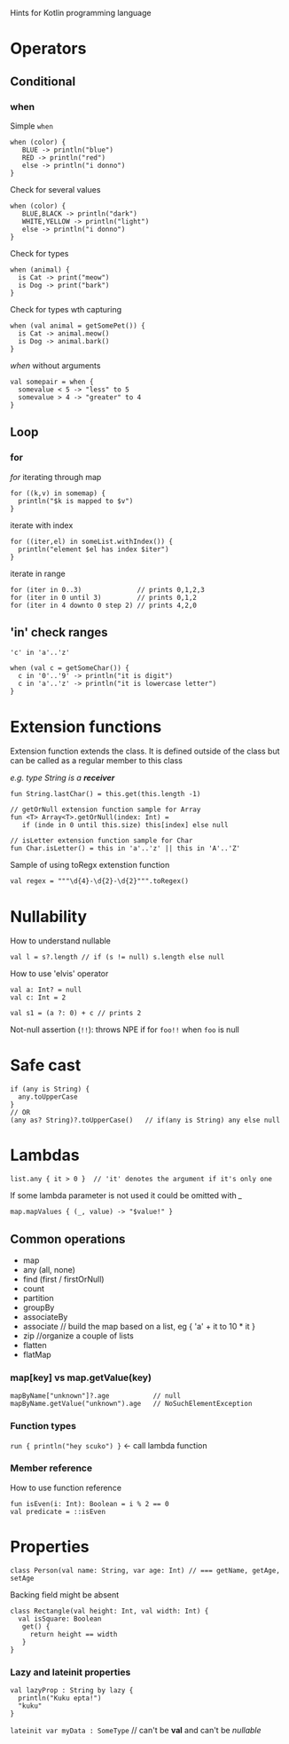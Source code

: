 Hints for Kotlin programming language


# Operators

## Conditional

### when

Simple `when`
```
when (color) {
   BLUE -> println("blue")
   RED -> println("red")
   else -> println("i donno")
}
```

Check for several values

```
when (color) {
   BLUE,BLACK -> println("dark")
   WHITE,YELLOW -> println("light")
   else -> println("i donno")
}
```

Check for types
```
when (animal) {
  is Cat -> print("meow")
  is Dog -> print("bark")
}
```



Check for types wth capturing
```
when (val animal = getSomePet()) {
  is Cat -> animal.meow()
  is Dog -> animal.bark()
}
```

*when* without arguments
```
val somepair = when {
  somevalue < 5 -> "less" to 5
  somevalue > 4 -> "greater" to 4
}
```

## Loop

### for

*for* iterating through map
```
for ((k,v) in somemap) {
  println("$k is mapped to $v")
}
```

iterate with index

```
for ((iter,el) in someList.withIndex()) {
  println("element $el has index $iter")
}
```

iterate in range
```
for (iter in 0..3)              // prints 0,1,2,3
for (iter in 0 until 3)         // prints 0,1,2
for (iter in 4 downto 0 step 2) // prints 4,2,0
```

## 'in' check ranges
```
'c' in 'a'..'z'
```
```
when (val c = getSomeChar()) {
  c in '0'..'9' -> println("it is digit")
  c in 'a'..'z' -> println("it is lowercase letter")
}
```

# Extension functions
Extension function extends the class. It is defined outside of the class but can be called as a regular member to this class


*e.g. type String is a **receiver***
```
fun String.lastChar() = this.get(this.length -1)

// getOrNull extension function sample for Array
fun <T> Array<T>.getOrNull(index: Int) = 
   if (inde in 0 until this.size) this[index] else null

// isLetter extension function sample for Char
fun Char.isLetter() = this in 'a'..'z' || this in 'A'..'Z'

```

Sample of using toRegx extenstion function
```
val regex = """\d{4}-\d{2}-\d{2}""".toRegex()
```

# Nullability
How to understand nullable
```
val l = s?.length // if (s != null) s.length else null
```

How to use 'elvis' operator
```
val a: Int? = null 
val c: Int = 2

val s1 = (a ?: 0) + c // prints 2 
```

Not-null assertion (`!!`): throws NPE if for `foo!!` when `foo` is null


# Safe cast
```
if (any is String) {
  any.toUpperCase
} 
// OR
(any as? String)?.toUpperCase()   // if(any is String) any else null
```
# Lambdas
```
list.any { it > 0 }  // 'it' denotes the argument if it's only one
```

If some lambda parameter is not used it could be omitted with *_*
```
map.mapValues { (_, value) -> "$value!" } 
```

## Common operations
* map
* any (all, none)
* find (first / firstOrNull)
* count
* partition
* groupBy
* associateBy
* associate // build the map based on a list, eg { 'a' + it to 10 * it }
* zip //organize a couple of lists
* flatten
* flatMap


### map[key] vs map.getValue(key)
```
mapByName["unknown"]?.age           // null
mapByName.getValue("unknown").age   // NoSuchElementException
```

### Function types

`run { println("hey scuko") }` <- call lambda function

### Member reference
How to use function reference
```
fun isEven(i: Int): Boolean = i % 2 == 0
val predicate = ::isEven
```

# Properties

```
class Person(val name: String, var age: Int) // === getName, getAge, setAge
```
Backing field might be absent 
```
class Rectangle(val height: Int, val width: Int) {
  val isSquare: Boolean
   get() {
     return height == width
   }
}
```

### Lazy and lateinit properties
```
val lazyProp : String by lazy {
  println("Kuku epta!")
  "kuku"
}
```

`lateinit var myData : SomeType` // can't be __val__ and can't be _nullable_
